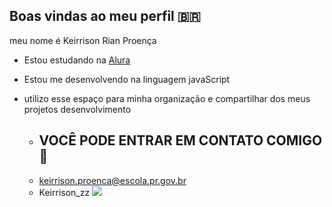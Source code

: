 ## Boas vindas ao meu perfil 🇧🇷

 meu nome é Keirrison Rian Proença

 - Estou estudando na [Alura](https://alura.com.br)
 - Estou me desenvolvendo na linguagem javaScript
 - utilizo esse espaço para minha organização e compartilhar dos meus projetos desenvolvimento

   - ## VOCÊ PODE ENTRAR EM CONTATO COMIGO 🥇
   -  keirrison.proenca@escola.pr.gov.br
   -  Keirrison_zz
![](https://media1.tenor.com/m/xwKvSU1YrKIAAAAC/smile.gif)
